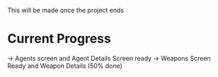This will be made once the project ends 

# Current Progress
-> Agents screen and Agent Details Screen ready
-> Weapons Screen Ready and Weapon Details (50% done)